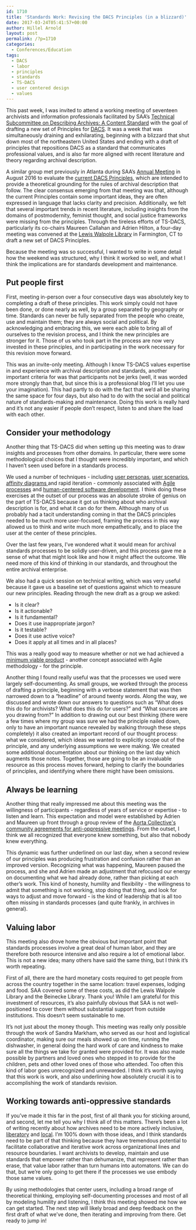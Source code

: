 ```yaml
---
id: 1710
title: 'Standards Work: Revising the DACS Principles (in a blizzard)'
date: 2017-03-24T05:41:57+00:00
author: Hillel Arnold
layout: post
permalink: /?p=1710
categories:
  - Conferences/Education
tags:
  - DACS
  - labor
  - principles
  - standards
  - TS-DACS
  - user centered design
  - values
---
```

This past week, I was invited to attend a working meeting of seventeen archivists and information professionals facilitated by SAA’s [Technical Subcommittee on Describing Archives: A Content Standard](http://www2.archivists.org/groups/technical-subcommittee-on-describing-archives-a-content-standard-dacs) with the goal of drafting a new set of Principles for [DACS](http://www2.archivists.org/standards/DACS). It was a week that was simultaneously draining and exhilarating, beginning with a blizzard that shut down most of the northeastern United States and ending with a draft of principles that repositions DACS as a standard that communicates professional values, and is also far more aligned with recent literature and theory regarding archival description.<!--more-->

A similar group met previously in Atlanta during SAA’s [Annual Meeting](http://www2.archivists.org/am2016) in August 2016 to evaluate the [current DACS Principles](http://www2.archivists.org/standards/DACS/statement_of_principles), which are intended to provide a theoretical grounding for the rules of archival description that follow. The clear consensus emerging from that meeting was that, although the current Principles contain some important ideas, they are often expressed in language that lacks clarity and precision. Additionally, we felt that several important trends in recent literature, including insights from the domains of postmodernity, feminist thought, and social justice frameworks were missing from the principles. Through the tireless efforts of TS-DACS, particularly its co-chairs Maureen Callahan and Adrien Hilton, a four-day meeting was convened at the [Lewis Walpole Library](http://walpole.library.yale.edu/) in Farmington, CT to draft a new set of DACS Principles.

Because the meeting was so successful, I wanted to write in some detail how the weekend was structured, why I think it worked so well, and what I think the implications are for standards development and maintenance.

## Put people first

First, meeting in-person over a four consecutive days was absolutely key to completing a draft of these principles. This work simply could not have been done, or done nearly as well, by a group separated by geography or time. Standards can never be fully separated from the people who create, use and maintain them; they are always social and political. By acknowledging and embracing this, we were each able to bring all of ourselves to the revision process, and I think the new principles are stronger for it. Those of us who took part in the process are now very invested in these principles, and in participating in the work necessary for this revision move forward.

This was an invite-only meeting. Although I know TS-DACS values expertise in and experience with archival description and standards, another important criteria for was that participants not be jerks (well, it was worded more strongly than that, but since this is a professional blog I’ll let you use your imagination). This had partly to do with the fact that we’d all be sharing the same space for four days, but also had to do with the social and political nature of standards-making and maintenance. Doing this work is really hard and it’s not any easier if people don’t respect, listen to and share the load with each other.

## Consider your methodology

Another thing that TS-DACS did when setting up this meeting was to draw insights and processes from other domains. In particular, there were some methodological choices that I thought were incredibly important, and which I haven’t seen used before in a standards process.

We used a number of techniques - including [user personas](https://www.usability.gov/how-to-and-tools/methods/personas.html), [user scenarios](http://www.uxforthemasses.com/scenario-mapping/), [affinity diagrams ](http://asq.org/learn-about-quality/idea-creation-tools/overview/affinity.html)and rapid iteration - commonly associated with [Agile processes](https://www.agilealliance.org/) and [human-centered software development](https://en.wikipedia.org/wiki/Human-centered_design). I think doing these exercises at the outset of our process was an absolute stroke of genius on the part of TS-DACS because it got us thinking about who archival description is for, and what it can do for them. Although many of us probably had a tacit understanding coming in that the DACS principles needed to be much more user-focused, framing the process in this way allowed us to think and write much more empathetically, and to place the user at the center of these principles.

Over the last few years, I’ve wondered what it would mean for archival standards processes to be solidly user-driven, and this process gave me a sense of what that might look like and how it might affect the outcome. We need more of this kind of thinking in our standards, and throughout the entire archival enterprise.

We also had a quick session on technical writing, which was very useful because it gave us a baseline set of questions against which to measure our new principles. Reading through the new draft as a group we asked:

* Is it clear?
* Is it actionable?
* Is it fundamental?
* Does it use inappropriate jargon?
* Is it testable?
* Does it use active voice?
* Does it apply at all times and in all places?

This was a really good way to measure whether or not we had achieved a [minimum viable product](https://en.wikipedia.org/wiki/Minimum_viable_product) - another concept associated with Agile methodology - for the principle.

Another thing I found really useful was that the processes we used were largely self-documenting. As small groups, we worked through the process of drafting a principle, beginning with a verbose statement that was then narrowed down to a “headline” of around twenty words. Along the way, we discussed and wrote down our answers to questions such as “What does this do for archivists? What does this do for users?” and “What sources are you drawing from?” In addition to drawing out our best thinking (there were a few times where my group was sure we had the principle nailed down, only to have an important nuance revealed by walking through these steps completely) it also created an important record of our thought process: what we considered, which ideas we wanted to explicitly scope out of the principle, and any underlying assumptions we were making. We created some additional documentation about our thinking on the last day which augments those notes. Together, those are going to be an invaluable resource as this process moves forward, helping to clarify the boundaries of principles, and identifying where there might have been omissions.

## Always be learning

Another thing that really impressed me about this meeting was the willingness of participants - regardless of years of service or expertise - to listen and learn. This expectation and model were established by Adrien and Maureen up front through a group review of the [Aorta Collective's community agreements for anti-oppressive meetings](http://aorta.coop/sites/default/files/ao_facilitation_resource_sheet_july_2014.pdf). From the outset, I think we all recognized that everyone knew something, but also that nobody knew everything.

This dynamic was further underlined on our last day, when a second review of our principles was producing frustration and confusion rather than an improved version. Recognizing what was happening, Maureen paused the process, and she and Adrien made an adjustment that refocused our energy on documenting what we had already done, rather than picking at each other’s work. This kind of honesty, humility and flexibility - the willingness to admit that something is not working, stop doing that thing, and look for ways to adjust and move forward - is the kind of leadership that is all too often missing in standards processes (and quite frankly, in archives in general).

## Valuing labor

This meeting also drove home the obvious but important point that standards processes involve a great deal of human labor, and they are therefore both resource intensive and also require a lot of emotional labor. This is not a new idea; many others have said the same thing, but I think it’s worth repeating.

First of all, there are the hard monetary costs required to get people from across the country together in the same location: travel expenses, lodging and food. SAA covered some of these costs, as did the Lewis Walpole Library and the Beinecke Library. Thank you! While I am grateful for this investment of resources, it’s also painfully obvious that SAA is not well-positioned to cover them without substantial support from outside institutions. This doesn’t seem sustainable to me.

It’s not just about the money though. This meeting was really only possible through the work of Sandra Markham, who served as our host and logistical coordinator, making sure our meals showed up on time, running the dishwasher, in general doing the hard work of care and kindness to make sure all the things we take for granted were provided for. It was also made possible by partners and loved ones who stepped in to provide for the children, pets and other loved ones of those who attended. Too often this kind of labor goes unrecognized and unrewarded. I think it’s worth saying that this work is work, and also underlining how absolutely crucial it is to accomplishing the work of standards revision.

## Working towards anti-oppressive standards

If you’ve made it this far in the post, first of all thank you for sticking around, and second, let me tell you why I think all of this matters. There’s been a lot of writing recently about how archives need to be more actively inclusive, [liberatory](https://medium.com/on-archivy/liberatory-archives-towards-belonging-and-believing-part-1-d26aaeb0edd1) and [local](http://americanarchivist.org/doi/abs/10.17723/0360-9081.79.1.56). I’m 100% down with those ideas, and I think standards need to be part of that thinking because they have tremendous potential to facilitate collaborative and iterative work across organizational lines and resource boundaries. I want archivists to develop, maintain and use standards that empower rather than dehumanize, that represent rather than erase, that value labor rather than turn humans into automatons. We can do that, but we’re only going to get there if the processes we use embody those same values.

By using methodologies that center users, including a broad range of theoretical thinking, employing self-documenting processes and most of all by modeling humility and listening, I think this meeting showed me how we can get started. The next step will likely broad and deep feedback on the first draft of what we’ve done, then iterating and improving from there. Get ready to jump in!

